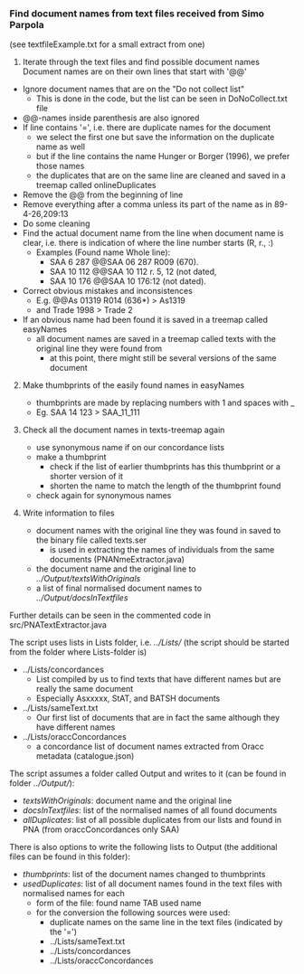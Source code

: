### Find document names from text files received from Simo Parpola 

(see textfileExample.txt for a small extract from one)

1. Iterate through the text files and find possible document names
Document names are on their own lines that start with '@@'
* Ignore document names that are on the "Do not collect list"
	* This is done in the code, but the list can be seen in DoNoCollect.txt file
* @@-names inside parenthesis are also ignored
* If line contains '=', i.e. there are duplicate names for the document
	* we select the first one but save the information on the duplicate name as well
	* but if the line contains the name Hunger or Borger (1996), we prefer those names
	* the duplicates that are on the same line are cleaned and saved in a treemap called onlineDuplicates
* Remove the @@ from the beginning of line
* Remove everything after a comma unless its part of the name as in 89-4-26,209:13
* Do some cleaning
* Find the actual document name from the line when document name is clear, i.e. there is indication of where the line number starts (R, r., :)
	* Examples (Found name		Whole line):
	  * SAA 6 287       @@SAA 06 287 R009 (670).
	  * SAA 10 112      @@SAA 10 112 r. 5, 12 (not dated,
	  * SAA 10 176      @@SAA 10 176:12 (not dated).
* Correct obvious mistakes and inconsistences
	* E.g. @@As 01319 R014 (636*) > As1319
	* and Trade 1998 > Trade 2
* If an obvious name had been found it is saved in a treemap called easyNames
	* all document names are saved in a treemap called texts with the original line they were found from
		* at this point, there might still be several versions of the same document

2. Make thumbprints of the easily found names in easyNames
	* thumbprints are made by replacing numbers with 1 and spaces with _
	* Eg. SAA 14 123 > SAA_11_111

3. Check all the document names in texts-treemap again
	* use synonymous name if on our concordance lists
	* make a thumbprint
		* check if the list of earlier thumbprints has this thumbprint or a shorter version of it
		* shorten the name to match the length of the thumbprint found
	* check again for synonymous names

4. Write information to files
	* document names with the original line they was found in saved to the binary file called texts.ser 
		* is used in extracting the names of individuals from the same documents (PNANmeExtractor.java)
	* the document name and the original line to _../Output/textsWithOriginals_
	* a list of final normalised document names to _../Output/docsInTextfiles_

Further details can be seen in the commented code in src/PNATextExtractor.java

The script uses lists in Lists folder, i.e. _../Lists/_ (the script should be started from the folder where Lists-folder is)
  * ../Lists/concordances
    * List compiled by us to find texts that have different names but are really the same document
    * Especially Asxxxxx, StAT, and BATSH documents
  * ../Lists/sameText.txt
    * Our first list of documents that are in fact the same although they have different names
  * ../Lists/oraccConcordances
  	* a concordance list of document names extracted from Oracc metadata (catalogue.json) 

The script assumes a folder called Output and writes to it (can be found in folder _../Output/_):
* _textsWithOriginals_: document name and the original line
* _docsInTextfiles_: list of the normalised names of all found documents
* _allDuplicates_: list of all possible duplicates from our lists and found in PNA (from oraccConcordances only SAA)

There is also options to write the following lists to Output (the additional files can be found in this folder):
* _thumbprints_: list of the document names changed to thumbprints
* _usedDuplicates_: list of all document names found in the text files with normalised names for each
	* form of the file: found name TAB used name
	* for the conversion the following sources were used:
  		* duplicate names on the same line in the text files (indicated by the '=')
  		* ../Lists/sameText.txt
  		* ../Lists/concordances
  		* ../Lists/oraccConcordances






